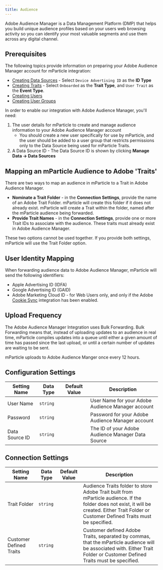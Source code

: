 ```yaml
---
title: Audience
---
```


Adobe Audience Manager is a Data Management Platform (DMP) that helps you build unique audience profiles based on your users web browsing activity so you can identify your most valuable segments and use them across any digital channel.

## Prerequisites 

The following topics provide information on preparing your Adobe Audience Manager account for mParticle integration:

* [Creating Data Sources](https://marketing.adobe.com/resources/help/en_US/aam/create-datasource.html) - Select `Device Advertising ID` as the **ID Type**
* [Creating Traits](https://marketing.adobe.com/resources/help/en_US/aam/c_tb_basics.html) - Select `Onboarded` as the **Trait Type**, and `User Trait` as the **Event Type**.
* [Creating Users](https://marketing.adobe.com/resources/help/en_US/aam/t_create_users.html)
* [Creating User Groups](https://marketing.adobe.com/resources/help/en_US/aam/t_create_groups.html)

In order to enable our integration with Adobe Audience Manager, you'll need:

1.  The user details for mParticle to create and manage audience information to your Adobe Audience Manager account
    * You should create a new user specifically for use by mParticle, and the user should be added to a user group that restricts permissions only to the Data Source being used for mParticle Traits. 
2.  A Data Source ID - The Data Source ID is shown by clicking **Manage Data -> Data Sources**

## Mapping an mParticle Audience to Adobe 'Traits'

There are two ways to map an audience in mParticle to a Trait in Adobe Audience Manager.

  * **Nominate a Trait Folder** - in the **Connection Settings**, provide the name of an Adobe Trait Folder. mParticle will create this folder if it does not already exist. mParticle will create a Trait within the folder, named after the mParticle audience being forwarded.
  * **Provide Trait Names** - in the **Connection Settings**, provide one or more Trait IDs to associate with the audience. These traits must already exist in Adobe Audience Manager.
  
These two options cannot be used together. If you provide both settings, mParticle will use the Trait Folder option.

## User Identity Mapping

When forwarding audience data to Adobe Audience Manager, mParticle will send the following identifiers:
 * Apple Advertising ID (IDFA)
 * Google Advertising ID (GAID)
 * Adobe Marketing Cloud ID - for Web Users only, and only if the Adobe [Cookie Sync](/integrations/adobe/cookie-sync) integration has been enabled.

## Upload Frequency

The Adobe Audience Manager Integration uses Bulk Forwarding. Bulk Forwarding means that, instead of uploading updates to an audience in real time, mParticle compiles updates into a queue until either a given amount of time has passed since the last upload, or until a certain number of updates are waiting to be sent.

mParticle uploads to Adobe Audience Manger once every 12 hours.

## Configuration Settings

Setting Name | Data Type | Default Value | Description 
|---|---|---|---
User Name | `string`| | User Name for your Adobe Audience Manager account	
Password | `string`| | Password for your Adobe Audience Manager account	
Data Source ID | `string`| | The ID of your Adobe Audience Manager Data Source	

## Connection Settings

Setting Name | Data Type | Default Value | Description 
|---|---|---|---
Trait Folder| `string`| | Audience Traits folder to store Adobe Trait built from mParticle audience.  If the folder does not exist, it will be created.  Either Trait Folder or Customer Defined Traits must be specified.
Customer Defined Traits| `string`| | Customer defined Adobe Traits, separated by commas, that the mParticle audience will be associated with.  Either Trait Folder or Customer Defined Traits must be specified.
